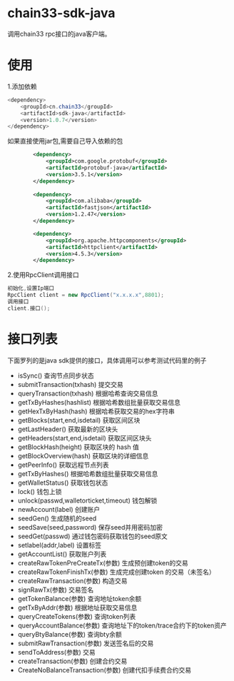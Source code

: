 # chain33-sdk-java
调用chain33 rpc接口的java客户端。

# 使用
1.添加依赖
``` java
<dependency>
	<groupId>cn.chain33</groupId>
	<artifactId>sdk-java</artifactId>
	<version>1.0.7</version>
</dependency>
```
如果直接使用jar包,需要自己导入依赖的包

``` xml
        <dependency>
			<groupId>com.google.protobuf</groupId>
			<artifactId>protobuf-java</artifactId>
			<version>3.5.1</version>
		</dependency>
		
		<dependency>
			<groupId>com.alibaba</groupId>
			<artifactId>fastjson</artifactId>
			<version>1.2.47</version>
		</dependency>

		<dependency>
			<groupId>org.apache.httpcomponents</groupId>
			<artifactId>httpclient</artifactId>
			<version>4.5.3</version>
		</dependency>
```
2.使用RpcClient调用接口

``` java
初始化,设置Ip端口
RpcClient client = new RpcClient("x.x.x.x",8801);
调用接口
client.接口();
```
# 接口列表
下面罗列的是java sdk提供的接口，具体调用可以参考测试代码里的例子

 - isSync() 查询节点同步状态
 - submitTransaction(txhash)    提交交易
 - queryTransaction(txhash)     根据哈希查询交易信息
 - getTxByHashes(hashlist)     根据哈希数组批量获取交易信息
 - getHexTxByHash(hash)     根据哈希获取交易的hex字符串
 - getBlocks(start,end,isdetail)    获取区间区块
 - getLastHeader()    获取最新的区块头
 - getHeaders(start,end,isdetail)    获取区间区块头
 - getBlockHash(height)     获取区块的 hash 值
 - getBlockOverview(hash)    获取区块的详细信息
 - getPeerInfo()    获取远程节点列表 
 - getTxByHashes()    根据哈希数组批量获取交易信息
 - getWalletStatus()    获取钱包状态
 - lock()    钱包上锁
 - unlock(passwd,walletorticket,timeout)   钱包解锁
 - newAccount(label)    创建账户
 - seedGen()    生成随机的seed
 - seedSave(seed,password)    保存seed并用密码加密
 - seedGet(passwd)    通过钱包密码获取钱包的seed原文
 - setlabel(addr,label)    设置标签
 - getAccountList()     获取账户列表
 - createRawTokenPreCreateTx(参数)    生成预创建token的交易
 - createRawTokenFinishTx(参数)   生成完成创建token 的交易（未签名）
 - createRawTransaction(参数)    构造交易
 - signRawTx(参数)    交易签名
 - getTokenBalance(参数)    查询地址token余额
 - getTxByAddr(参数)    根据地址获取交易信息
 - queryCreateTokens(参数)    查询token列表
 - queryAccountBalance(参数)    查询地址下的token/trace合约下的token资产
 - queryBtyBalance(参数)    查询bty余额
 - submitRawTransaction(参数)    发送签名后的交易
 - sendToAddress(参数)    交易
 - createTransaction(参数) 创建合约交易
 - CreateNoBalanceTransaction(参数) 创建代扣手续费合约交易

